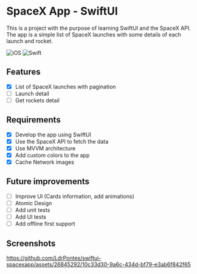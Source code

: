 # SpaceX App - SwiftUI

This is a project with the purpose of learning SwiftUI and the SpaceX API. The app is a simple list of SpaceX launches with some details of each launch and rocket.

![iOS](https://img.shields.io/badge/iOS-000000?style=for-the-badge&logo=ios&logoColor=white) ![Swift](https://img.shields.io/badge/swift-F54A2A?style=for-the-badge&logo=swift&logoColor=white)


## Features

- [x] List of SpaceX launches with pagination
- [ ] Launch detail
- [ ] Get rockets detail

## Requirements

- [x] Develop the app using SwiftUI
- [x] Use the SpaceX API to fetch the data
- [x] Use MVVM architecture
- [x] Add custom colors to the app
- [x] Cache Network images 

## Future improvements

- [ ] Improve UI (Cards information, add animations)
- [ ] Atomic Design
- [ ] Add unit tests
- [ ] Add UI tests
- [ ] Add offline first support

## Screenshots

https://github.com/LdrPontes/swiftui-spacexapp/assets/26845292/10c33d30-9a6c-434d-bf79-e3ab6f842f65


